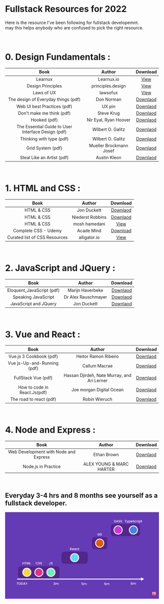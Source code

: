 # Fullstack Resources for 2022

Here is the resource I've been following for fullstack developemnt. </br>
may this helps anybody who are confused to pick the right resource.

</br>

# 0. Design Fundamentals :

|                        Book                        |         Author          |                                            Download                                            |
| :------------------------------------------------: | :---------------------: | :--------------------------------------------------------------------------------------------: |
|                      Learnux                       |       Learnux.io        |                                  [View](https://learnux.io/)                                   |
|                 Design Principles                  |    principles.design    |                               [View](https://principles.design/)                               |
|                     Laws of UX                     |        lawsofux         |                                 [View](https://lawsofux.com/)                                  |
|        The design of Everyday things (pdf)         |       Don Norman        | [Downlaod](https://drive.google.com/file/d/1ivjumCIZ2JnxrhYytSrNB-TrMbKXTCYh/view?usp=sharing) |
|            Web UI best Practices (pdf)             |         UX pin          | [Downlaod](https://drive.google.com/file/d/1GC3YlyAblpQ3mWad0qgfERLCNt1rFdKy/view?usp=sharing) |
|             Don't make me think (pdf)              |       Steve Krug        | [Downlaod](https://drive.google.com/file/d/1mXMrQqlgIjvAX7Gmu97K2EYvJ4Oh3tz_/view?usp=sharing) |
|                    Hooked (pdf)                    |  Nir Eyal, Ryan Hoover  | [Downlaod](https://drive.google.com/file/d/1mXMrQqlgIjvAX7Gmu97K2EYvJ4Oh3tz_/view?usp=sharing) |
| The Essential Guide to User Interface Design (pdf) |    Wilbert O. Galitz    | [Downlaod](https://drive.google.com/file/d/1M90uTrzOjATXF0nybxVVUHQ2MpnbVeh4/view?usp=sharing) |
|              Thinking with type (pdf)              |    Wilbert O. Galitz    | [Downlaod](https://drive.google.com/file/d/1ttcgzvkZLoI1hsk22mbXIoH6fjYJ3Xvy/view?usp=sharing) |
|                 Grid System (pdf)                  | Mueller Brockmann Josef | [Downlaod](https://drive.google.com/file/d/1ttcgzvkZLoI1hsk22mbXIoH6fjYJ3Xvy/view?usp=sharing) |
|             Steal Like an Artist (pdf)             |      Austin Kleon       | [Downlaod](https://drive.google.com/file/d/1ttcgzvkZLoI1hsk22mbXIoH6fjYJ3Xvy/view?usp=sharing) |

</br>

# 1. HTML and CSS :

|             Book              |      Author      |                                             Download                                             |
| :---------------------------: | :--------------: | :----------------------------------------------------------------------------------------------: |
|          HTML & CSS           |   Jon Duckett    |  [Downlaod](https://drive.google.com/file/d/1byqBxIWGjQ-bHepkTJKA9vAptlOJVM09/view?usp=sharing)  |
|          HTML & CSS           | Niederst Robbins |  [Downlaod](https://drive.google.com/file/d/1bChzGvK-wpdPQK4NVL0RT8K5xoNnHBPv/view?usp=sharing)  |
|          HTML & CSS           |  mosh hamedani   |                               [View](https://youtu.be/qz0aGYrrlhU)                               |
|     Complete CSS - Udemy      |    Acade Mind    | [Download](https://drive.google.com/drive/folders/1n0Z-zv_3ZLNci4azvmB_bKPXc8rjv7Qc?usp=sharing) |
| Curated list of CSS Resources |   alligator.io   |                         [View](https://alligator.io/css/css-resources/)                          |

</br>

# 2. JavaScript and JQuery :

|           Book            |       Author        |                                            Download                                            |
| :-----------------------: | :-----------------: | :--------------------------------------------------------------------------------------------: |
| Eloquent_JavaScript (pdf) |  Marijn Haverbeke   | [Downlaod](https://drive.google.com/file/d/1f5WkhkBe17Wmm-FMpdeUwxmwby2Z8vFe/view?usp=sharing) |
|    Speaking JavaScript    | Dr Alex Rauschmayer | [Downlaod](https://drive.google.com/file/d/1BjO3Fdzc_0RKBLkDHYiF6HQkqje_WcDD/view?usp=sharing) |
|   JavaScript and JQuery   |     Jon Duckett     | [Downlaod](https://drive.google.com/file/d/1GkXpYvkgywPxREfNFF7orZPhiZn_3efz/view?usp=sharing) |

</br>

# 3. Vue and React :

|             Book             |                   Author                    |                                            Download                                            |
| :--------------------------: | :-----------------------------------------: | :--------------------------------------------------------------------------------------------: |
|   Vue.js 3 Cookbook (pdf)    |            Heitor Ramon Ribeiro             | [Downlaod](https://drive.google.com/file/d/1VeNJqpTAu2B2xmW5VZ4LNZpfZMhJSeI6/view?usp=sharing) |
| Vue js-Up-and-Running (pdf)  |                Callum Macrae                | [Downlaod](https://drive.google.com/file/d/1pG82nW6Nrh7w0Kh27AkGVo6_uxmv86sv/view?usp=sharing) |
|     FullStack Vue (pdf)      | Hassan Djirdeh, Nate Murray, and Ari Lerner | [Downlaod](https://drive.google.com/file/d/1ogdjR_To8XZwEA1zAQbcR_4yXEPf4pad/view?usp=sharing) |
| How to code in React.Js(pdf) |          Joe morgan Digital Ocean           | [Downlaod](https://drive.google.com/file/d/1K8bRW3xuiS8Z-lqcrL7pcqRjhbnyzPRD/view?usp=sharing) |
|   The road to react (pdf)    |                Robin Wieruch                | [Downlaod](https://drive.google.com/file/d/1E9TXaWuan3TiPN76qWgTsTTqsSI6xC0U/view?usp=sharing) |

</br>

# 4. Node and Express :

|                 Book                  |          Author          |                                            Download                                            |
| :-----------------------------------: | :----------------------: | :--------------------------------------------------------------------------------------------: |
| Web Development with Node and Express |       Ethan Brown        | [Downlaod](https://drive.google.com/file/d/1q2KdP35koGHFv27G0UPFzJsTBf-eAoJD/view?usp=sharing) |
|          Node.js in Practice          | ALEX YOUNG & MARC HARTER | [Downlaod](https://drive.google.com/file/d/1I6dE6TyEeO89hafc4GiMhoGCSt8VOvL2/view?usp=sharing) |

</br>

## Everyday 3-4 hrs and 8 months see yourself as a fullstack developer.

![Illustration](illustration.png)
